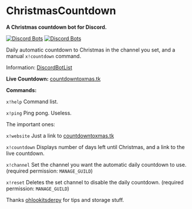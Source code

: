 # ChristmasCountdown
**A Christmas countdown bot for Discord.**

[![Discord Bots](https://discordbots.org/api/widget/status/509851616216875019.svg)](https://discordbots.org/bot/509851616216875019) [![Discord Bots](https://discordbots.org/api/widget/servers/509851616216875019.svg)](https://discordbots.org/bot/509851616216875019)

Daily automatic countdown to Christmas in the channel you set, and a manual `x!countdown` command.

Information: [DiscordBotList](https://discordbots.org/bot/509851616216875019/)

**Live Countdown:** [countdowntoxmas.tk](https://www.countdowntoxmas.tk/?utm_source=github)

__**Commands:**__

`x!help` Command list.

`x!ping` Ping pong. Useless.


The important ones:

`x!website` Just a link to [countdowntoxmas.tk](https://www.countdowntoxmas.tk/?utm_source=github)

`x!countdown` Displays number of days left until Christmas, and a link to the live countdown.

`x!channel` Set the channel you want the automatic daily countdown to use. (required permission: `MANAGE_GUILD`)

`x!reset` Deletes the set channel to disable the daily countdown. (required permission: `MANAGE_GUILD`)



Thanks [ohlookitsderpy](https://github.com/ohlookitsderpy) for tips and storage stuff.
